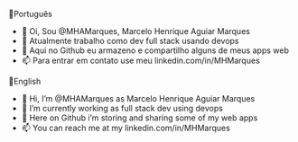 🥩Português
- 👋 Oi, Sou @MHAMarques, Marcelo Henrique Aguiar Marques
- 🤵 Atualmente trabalho como dev full stack usando devops
- 🎁 Aqui no Github eu armazeno e compartilho alguns de meus apps web
- 📫 Para entrar em contato use meu linkedin.com/in/MHMarques

🍔English
- 👋 Hi, I’m @MHAMarques as Marcelo Henrique Aguiar Marques
- 🤵 I’m currently working as full stack dev using devops
- 🎁 Here on Github i’m storing and sharing some of my web apps
- 📫 You can reach me at my linkedin.com/in/MHMarques
